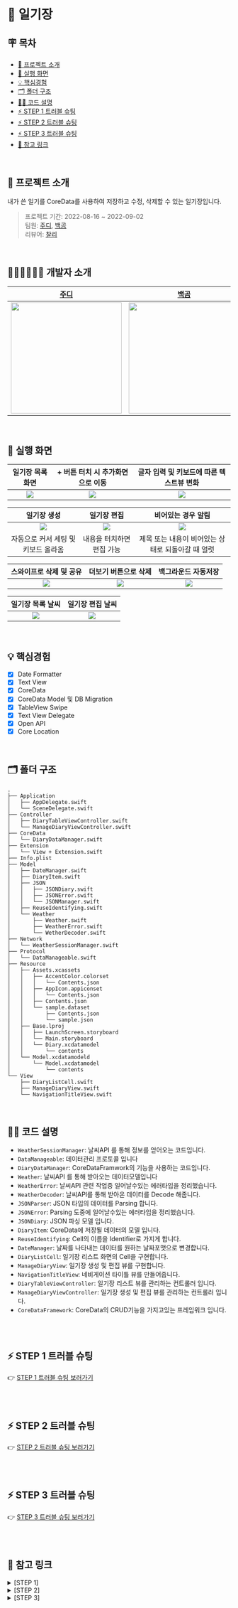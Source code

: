 # 📔 일기장

## 🪧 목차
- [📜 프로젝트 소개](#-프로젝트-소개)
- [📱 실행 화면](#-실행-화면)
- [💡 핵심경험](#-핵심경험)
- [🗂 폴더 구조](#-폴더-구조)
- [🧑‍💻 코드 설명](#-코드-설명)
- [⚡️ STEP 1 트러블 슈팅](#%EF%B8%8F-step-1-트러블-슈팅)
- [⚡️ STEP 2 트러블 슈팅](#%EF%B8%8F-step-2-트러블-슈팅)
- [⚡️ STEP 3 트러블 슈팅](#%EF%B8%8F-step-3-트러블-슈팅)
- [🔗 참고 링크](#-참고-링크)

<br>

## 📜 프로젝트 소개
내가 쓴 일기를 CoreData를 사용하여 저장하고 수정, 삭제할 수 있는 일기장입니다. 

> 프로젝트 기간: 2022-08-16 ~ 2022-09-02</br>
> 팀원:  [주디](https://github.com/Judy-999), [백곰](https://github.com/Baek-Gom-95) </br>
리뷰어: [찰리](https://github.com/kcharliek)</br>

<br>

## 🧑🏻‍💻🧑🏻‍💻 개발자 소개

|[주디](https://github.com/Judy-999)|[백곰](https://github.com/Baek-Gom-95)|
|:---:|:---:|
|<img src = "https://i.imgur.com/SdlGVLc.jpg" width="250" height="250"> | <img src = "https://i.imgur.com/c17eEk8.jpg" width="250" height="250"> |
	
<br>
	
## 📱 실행 화면
| 일기장 목록 화면 |+ 버튼 터치 시 추가화면으로 이동 | 글자 입력 및 키보드에 따른 텍스트뷰 변화 |
| :--------: | :--------: | :--------: |
| ![](https://i.imgur.com/yTb46gz.gif) |![](https://i.imgur.com/pQ2J1J0.gif)| ![](https://i.imgur.com/PcdFBvV.gif)|

| 일기장 생성 | 일기장 편집 | 비어있는 경우 알림 |
| :--------: | :--------: | :--------: |
| ![](https://i.imgur.com/s97AIrp.gif) |![](https://i.imgur.com/dOyAx8r.gif)| ![](https://i.imgur.com/i1eBMgg.gif)|
| 자동으로 커서 세팅 및 키보드 올라옴 | 내용을 터치하면 편집 가능 | 제목 또는 내용이 비어있는 상태로 되돌아갈 때 얼럿 |

| 스와이프로 삭제 및 공유 | 더보기 버튼으로 삭제 | 백그라운드 자동저장 |
| :--------: | :--------: | :--------: |
| ![](https://i.imgur.com/nKyrKlU.gif) |![](https://i.imgur.com/YxZO1KM.gif)| ![](https://i.imgur.com/RisAp7b.gif)|

| 일기장 목록 날씨 | 일기장 편집 날씨 | 
| :--------: | :--------: | 
|![](https://i.imgur.com/IxdNTDn.png) | ![](https://i.imgur.com/Pg2uR5f.png)| 

<br>

## 💡 핵심경험
- [x] Date Formatter
- [x] Text View
- [x] CoreData
- [x] CoreData Model 및 DB Migration
- [x] TableView Swipe
- [x] Text View Delegate
- [x] Open API
- [x] Core Location

<br>


## 🗂 폴더 구조

```
.
├── Application
│   ├── AppDelegate.swift
│   └── SceneDelegate.swift
├── Controller
│   ├── DiaryTableViewController.swift
│   └── ManageDiaryViewController.swift
├── CoreData
│   └── DiaryDataManager.swift
├── Extension
│   └── View + Extension.swift
├── Info.plist
├── Model
│   ├── DateManager.swift
│   ├── DiaryItem.swift
│   ├── JSON
│   │   ├── JSONDiary.swift
│   │   ├── JSONError.swift
│   │   └── JSONManager.swift
│   ├── ReuseIdentifying.swift
│   └── Weather
│       ├── Weather.swift
│       ├── WeatherError.swift
│       └── WetherDecoder.swift
├── Network
│   └── WeatherSessionManager.swift
├── Protocol
│   └── DataManageable.swift
├── Resource
│   ├── Assets.xcassets
│   │   ├── AccentColor.colorset
│   │   │   └── Contents.json
│   │   ├── AppIcon.appiconset
│   │   │   └── Contents.json
│   │   ├── Contents.json
│   │   └── sample.dataset
│   │       ├── Contents.json
│   │       └── sample.json
│   ├── Base.lproj
│   │   ├── LaunchScreen.storyboard
│   │   └── Main.storyboard
│   │   └── Diary.xcdatamodel
│   │       └── contents
│   └── Model.xcdatamodeld
│       └── Model.xcdatamodel
│           └── contents
└── View
    ├── DiaryListCell.swift
    ├── ManageDiaryView.swift
    └── NavigationTitleView.swift
```

<br>

## 🧑‍💻 코드 설명
- `WeatherSessionManager`: 날씨API 를 통해 정보를 얻어오는 코드입니다.
- `DataManageable`: 데이터관리 프로토콜 입니다
- `DiaryDataManager`: CoreDataFramwork의 기능을 사용하는 코드입니다.
- `Weather`: 날씨API 를 통해 받아오는 데이터모델입니다
- `WeatherError`: 날씨API 관련 작업중 일어날수있는 에러타입을 정리했습니다.
- `WeatherDecoder`: 날씨API를 통해 받아온 데이터를 Decode 해줍니다.
- `JSONParser`: JSON 타입의 데이터를 Parsing 합니다.
- `JSONError`: Parsing 도중에 일어날수있는 에러타입을 정리했습니다.
- `JSONDiary`: JSON 파싱 모델 입니다.
- `DiaryItem`: CoreData에 저장될 데이터의 모델 입니다.
- `ReuseIdentifying`: Cell의 이름을 Identifier로 가지게 합니다.
- `DateManager`: 날짜를 나타내는 데이터를 원하는 날짜포맷으로 변경합니다.
- `DiaryListCell`: 일기장 리스트 화면의 Cell을 구현합니다.
- `ManageDiaryView`: 일기장 생성 및 편집 뷰를 구현합니다.
- `NavigationTitleView`: 네비게이션 타이틀 뷰를 만들어줍니다.
- `DiaryTableViewController`: 일기장 리스트 뷰를 관리하는 컨트롤러 입니다.
- `ManageDiaryViewController`: 일기장 생성 및 편집 뷰를 관리하는 컨트롤러 입니다.
- `CoreDataFramework`: CoreData의 CRUD기능을 가지고있는 프레임워크 입니다.


<br><br>

## ⚡️ STEP 1 트러블 슈팅 
👉 [STEP 1 트러블 슈팅 보러가기](https://github.com/Judy-999/ios-diary/wiki/STEP-1-%ED%8A%B8%EB%9F%AC%EB%B8%94-%EC%8A%88%ED%8C%85)

<br><br>

## ⚡️ STEP 2 트러블 슈팅 

👉 [STEP 2 트러블 슈팅 보러가기](https://github.com/Judy-999/ios-diary/wiki/STEP-2-%ED%8A%B8%EB%9F%AC%EB%B8%94-%EC%8A%88%ED%8C%85)

<br><br>

## ⚡️ STEP 3 트러블 슈팅 

👉  [STEP 3 트러블 슈팅 보러가기](https://github.com/Judy-999/ios-diary/wiki/STEP-3-%ED%8A%B8%EB%9F%AC%EB%B8%94-%EC%8A%88%ED%8C%85)

<br><br>


## 🔗 참고 링크


<details>
<summary>[STEP 1]</summary>
	
[Adaptivity and Layout](https://developer.apple.com/documentation/coredata)<br>
[UIKit: Apps for Every Size and Shape](https://developer.apple.com/videos/play/wwdc2018/235/)<br>
[Making Apps Adaptive, Part 1 / Script](https://asciiwwdc.com/2016/sessions/222)<br>
[Making Apps Adaptive, Part 2 / Script](https://www.youtube.com/watch?v=s3utpBiRbB0)<br>
[DateFormatter](https://developer.apple.com/documentation/foundation/dateformatter)<br>
[UITextView](https://developer.apple.com/documentation/uikit/uitextview)<br>
[키보드에 동적인 스크롤뷰](https://seizze.github.io/2019/11/17/iOS에서-키보드에-동적인-스크롤뷰-만들기.html)<br>
[UITextField Left padding 넣어주기 ](https://developer-fury.tistory.com/46)<br>
[키보드야 텍스트 가리지마](https://velog.io/@cherrish_red/iOS-%ED%82%A4%EB%B3%B4%EB%93%9C%EC%95%BC-%ED%85%8D%EC%8A%A4%ED%8A%B8-%EA%B0%80%EB%A6%AC%EC%A7%80%EB%A7%88)<br>
[timeIntervalSince1970](https://developer.apple.com/documentation/foundation/date/1779963-timeintervalsince1970)<br>
[UITextView](https://developer.apple.com/documentation/uikit/uitextview)<br>
[DateFormatter](https://developer.apple.com/documentation/foundation/dateformatter)<br>
[Create space at the beginning of a UITextField](https://stackoverflow.com/questions/25367502/create-space-at-the-beginning-of-a-uitextfield/27066764#27066764)<br>
[cell 이름으로 register하기](https://github.com/SwifterSwift/SwifterSwift/blob/master/Sources/SwifterSwift/UIKit/UICollectionViewExtensions.swift#L118)<br>
</details>

<details>
<summary>[STEP 2]</summary>
    
[공유하기 버튼](https://royhelen.tistory.com/25)<br>
[FrameWork 만들기](https://www.google.com/url?sa=t&rct=j&q=&esrc=s&source=web&cd=&cad=rja&uact=8&ved=2ahUKEwiIys_Z4uP5AhXZQPUHHTO6AbUQFnoECAkQAQ&url=https%3A%2F%2Fzeddios.tistory.com%2F987&usg=AOvVaw2zfaIUqh_b6GyA2rlZDq_h)<br>
[FrameWork 만들기2](https://www.google.com/url?sa=t&rct=j&q=&esrc=s&source=web&cd=&cad=rja&uact=8&ved=2ahUKEwiCkbaM4-P5AhUMDd4KHSUbCdMQFnoECDgQAQ&url=https%3A%2F%2Ftaeminator1.tistory.com%2F38&usg=AOvVaw1JiLEm2nAOqLXNOEa_ALcC)<br>
[CoreData](https://www.google.com/url?sa=t&rct=j&q=&esrc=s&source=web&cd=&cad=rja&uact=8&ved=2ahUKEwiLkM6l4-P5AhXZVd4KHaOoBJAQFnoECAoQAQ&url=https%3A%2F%2Ficksw.tistory.com%2F224&usg=AOvVaw1rAKCD2RAGhfPSGU20cLCN)<br>
[CoreData2](https://www.google.com/url?sa=t&rct=j&q=&esrc=s&source=web&cd=&cad=rja&uact=8&ved=2ahUKEwiLkM6l4-P5AhXZVd4KHaOoBJAQFnoECAcQAQ&url=https%3A%2F%2Fzeddios.tistory.com%2F987&usg=AOvVaw2zfaIUqh_b6GyA2rlZDq_h)<br>
</details>


<details>
<summary>[STEP 3]</summary>
    
[날씨API 사용법](https://velog.io/@dlskawns96/Swift-%EA%B0%84%EB%8B%A8%ED%95%9C-%EB%82%A0%EC%94%A8-%EC%95%B1-%EB%A7%8C%EB%93%A4%EC%96%B4%EB%B3%B4%EA%B8%B0-01-Swift-OpenWeatherMap) <br>

[날씨 API 데이터 불러오기](https://www.google.com/url?sa=t&rct=j&q=&esrc=s&source=web&cd=&cad=rja&uact=8&ved=2ahUKEwjQ9I-eq_X5AhVa_WEKHZtSAlQQFnoECAwQAQ&url=https%3A%2F%2Fhongssup.tistory.com%2F33&usg=AOvVaw1VCezoyqDgrOqShXPGtrkz)<br>

[Open API](https://devmjun.github.io/archive/OpenWeather)<br>
    
[Swift 현재 위치 받아오기 (위도, 경도)](https://swift-it-world.tistory.com/24)<br>

[CoreData 이미지 저장](https://developer-p.tistory.com/148)<br>
</details>
